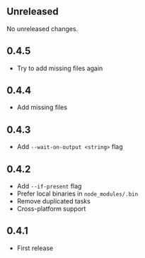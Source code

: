 ## Unreleased

No unreleased changes.

## 0.4.5

- Try to add missing files again

## 0.4.4

- Add missing files

## 0.4.3

- Add `--wait-on-output <string>` flag

## 0.4.2

- Add `--if-present` flag
- Prefer local binaries in `node_modules/.bin`
- Remove duplicated tasks
- Cross-platform support

## 0.4.1

- First release
